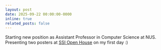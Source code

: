 ```yaml
---
layout: post
date: 2025-09-22 00:00:00-0000
inline: true
related_posts: false
---
```


Starting new position as Assistant Professor in Computer Science at NUS. Presenting two posters at <a href="https://ssi.nus.edu.sg/ssi-open-house-2025/" target="_blank">SSI Open House</a> on my first day :)
